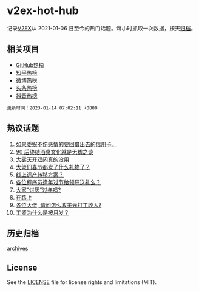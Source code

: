 # v2ex-hot-hub

 记录[V2EX](https://www.v2ex.com/)从 2021-01-06 日至今的热门话题。每小时抓取一次数据，按天[归档](archives)。
 
 ## 相关项目

- [GitHub热榜](https://github.com/it985/github-hot-hub)
- [知乎热榜](https://github.com/it985/zhihu-hot-hub)
- [微博热榜](https://github.com/it985/weibo-hot-hub)
- [头条热榜](https://github.com/it985/toutiao-hot-hub)
- [抖音热榜](https://github.com/it985/douyin-hot-hub)


 `更新时间：2023-01-14 07:02:11 +0800`

## 热议话题

1. [如果委婉不伤感情的要回借出去的信用卡。](https://www.v2ex.com/t/908644)
1. [90 后终结酒桌文化就是无稽之谈](https://www.v2ex.com/t/908634)
1. [大雾天开双闪真的没用](https://www.v2ex.com/t/908586)
1. [大佬们春节都发了什么礼物了？](https://www.v2ex.com/t/908672)
1. [线上遗产转移方案？](https://www.v2ex.com/t/908607)
1. [各位程序员逢年过节给领导送礼么？](https://www.v2ex.com/t/908629)
1. [大家"讨厌"过年吗?](https://www.v2ex.com/t/908695)
1. [在路上](https://www.v2ex.com/t/908582)
1. [各位大佬, 请问怎么收美元打工收入?](https://www.v2ex.com/t/908587)
1. [工资为什么是按月发？](https://www.v2ex.com/t/908658)

## 历史归档

[archives](archives)

## License

See the [LICENSE](LICENSE) file for license rights and limitations (MIT).

